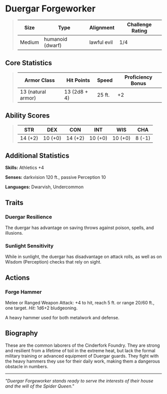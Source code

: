 # Duergar Forgeworker

<link rel="stylesheet" href="../drow_theme.css">

> | **Size** | **Type** | **Alignment** | **Challenge Rating** |
> |----------|----------|---------------|----------------------|
> | Medium | humanoid (dwarf) | lawful evil | 1/4 |

## Core Statistics

> | **Armor Class** | **Hit Points** | **Speed** | **Proficiency Bonus** |
> |-----------------|----------------|-----------|------------------------|
> | 13 (natural armor) | 13 (2d8 + 4) | 25 ft. | +2 |

## Ability Scores

> | **STR** | **DEX** | **CON** | **INT** | **WIS** | **CHA** |
> |---------|---------|---------|---------|---------|---------|
> | 14 (+2) | 10 (+0) | 14 (+2) | 10 (+0) | 10 (+0) | 8 (-1) |

## Additional Statistics

**Skills:** Athletics +4

**Senses:** darkvision 120 ft., passive Perception 10

**Languages:** Dwarvish, Undercommon

## Traits

### Duergar Resilience
The duergar has advantage on saving throws against poison, spells, and illusions.

### Sunlight Sensitivity
While in sunlight, the duergar has disadvantage on attack rolls, as well as on Wisdom (Perception) checks that rely on sight.

## Actions

### Forge Hammer
Melee or Ranged Weapon Attack: +4 to hit, reach 5 ft. or range 20/60 ft., one target. *Hit:* 1d6+2 bludgeoning.

A heavy hammer used for both metalwork and defense.

## Biography

These are the common laborers of the Cinderfork Foundry. They are strong and resilient from a lifetime of toil in the extreme heat, but lack the formal military training or advanced equipment of Duergar guards. They fight with the heavy hammers they use for their daily work, making them a dangerous obstacle in numbers.

---

*"Duergar Forgeworker stands ready to serve the interests of their house and the will of the Spider Queen."*